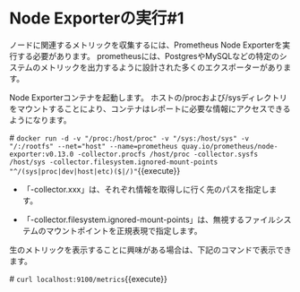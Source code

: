 # Node Exporterの実行#1  

ノードに関連するメトリックを収集するには、Prometheus Node Exporterを実行する必要があります。 prometheusには、PostgresやMySQLなどの特定のシステムのメトリックを出力するように設計された多くのエクスポーターがあります。  

Node Exporterコンテナを起動します。 ホストの/procおよび/sysディレクトリをマウントすることにより、コンテナはレポートに必要な情報にアクセスできるようになります。  

\# `docker run -d -v "/proc:/host/proc" -v "/sys:/host/sys" -v "/:/rootfs" --net="host" --name=prometheus quay.io/prometheus/node-exporter:v0.13.0 -collector.procfs /host/proc -collector.sysfs /host/sys -collector.filesystem.ignored-mount-points "^/(sys|proc|dev|host|etc)($|/)"`{{execute}}  

- 「-collector.xxx」は、それぞれ情報を取得しに行く先のパスを指定します。

- 「-collector.filesystem.ignored-mount-points」は、無視するファイルシステムのマウントポイントを正規表現で指定します。

生のメトリックを表示することに興味がある場合は、下記のコマンドで表示できます。

\# `curl localhost:9100/metrics`{{execute}}  
